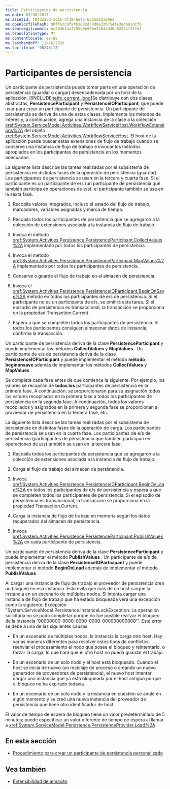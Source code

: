 ```yaml
---
title: Participantes de persistencia
ms.date: 03/30/2017
ms.assetid: f84d2d5d-1c1b-4f19-be45-65b552d3e9e3
ms.openlocfilehash: 0bff6cc8fafb1832dc4d0e33b754fe3adb81dcf6
ms.sourcegitcommit: bc293b14af795e0e999e3304dd40c0222cf2ffe4
ms.translationtype: MT
ms.contentlocale: es-ES
ms.lasthandoff: 11/26/2020
ms.locfileid: "96246113"
---
```

# <a name="persistence-participants"></a>Participantes de persistencia

Un participante de persistencia puede tomar parte en una operación de persistencia (guardar o cargar) desencadenada por un host de la aplicación. [!INCLUDE[netfx_current_long](../../../includes/netfx-current-long-md.md)]Se distribuye con dos clases abstractas, **PersistenceParticipant** y **PersistenceIOParticipant**, que puede usar para crear un participante de persistencia. Un participante de persistencia se deriva de una de estas clases, implementa los métodos de interés y, a continuación, agrega una instancia de la clase a la colección <xref:System.ServiceModel.Activities.WorkflowServiceHost.WorkflowExtensions%2A> del objeto <xref:System.ServiceModel.Activities.WorkflowServiceHost>. El host de la aplicación puede buscar estas extensiones de flujo de trabajo cuando se conserve una instancia de flujo de trabajo e invocar los métodos apropiados en los participantes de persistencia en los momentos adecuados.  
  
 La siguiente lista describe las tareas realizadas por el subsistema de persistencia en distintas fases de la operación de persistencia (guardar). Los participantes de persistencia se usan en la tercera y cuarta fase. Si el participante es un participante de e/s (un participante de persistencia que también participa en operaciones de e/s), el participante también se usa en la sexta fase.  
  
1. Recopila valores integrados, incluso el estado del flujo de trabajo, marcadores, variables asignadas y marca de tiempo.  
  
2. Recopila todos los participantes de persistencia que se agregaron a la colección de extensiones asociada a la instancia de flujo de trabajo.  
  
3. Invoca el método <xref:System.Activities.Persistence.PersistenceParticipant.CollectValues%2A> implementado por todos los participantes de persistencia.  
  
4. Invoca el método <xref:System.Activities.Persistence.PersistenceParticipant.MapValues%2A> implementado por todos los participantes de persistencia.  
  
5. Conserve o guarde el flujo de trabajo en el almacén de persistencia.  
  
6. Invoca el <xref:System.Activities.Persistence.PersistenceIOParticipant.BeginOnSave%2A> método en todos los participantes de e/s de persistencia. Si el participante no es un participante de e/s, se omitirá esta tarea. Si el episodio de persistencia es transaccional, la transacción se proporciona en la propiedad Transaction.Current.  
  
7. Espera a que se completen todos los participantes de persistencia. Si todos los participantes consiguen almacenar datos de instancia, confirma la transacción.  
  
 Un participante de persistencia deriva de la clase **PersistenceParticipant** y puede implementar los métodos **CollectValues** y **MapValues** . Un participante de e/s de persistencia deriva de la clase **PersistenceIOParticipant** y puede implementar el método **método beginonsave** además de implementar los métodos **CollectValues** y **MapValues** .  
  
 Se completa cada fase antes de que comience la siguiente. Por ejemplo, los valores se recopilan de **todos los** participantes de persistencia en la primera fase. A continuación, se proporcionarán para su asignación todos los valores recopilados en la primera fase a todos los participantes de persistencia en la segunda fase. A continuación, todos los valores recopilados y asignados en la primera y segunda fase se proporcionan al proveedor de persistencia en la tercera fase, etc.  
  
 La siguiente lista describe las tareas realizadas por el subsistema de persistencia en distintas fases de la operación de carga. Los participantes de persistencia se usan en la cuarta fase. Los participantes de e/s de persistencia (participantes de persistencia que también participan en operaciones de e/s) también se usan en la tercera fase.  
  
1. Recopila todos los participantes de persistencia que se agregaron a la colección de extensiones asociada a la instancia de flujo de trabajo.  
  
2. Carga el flujo de trabajo del almacén de persistencia.  
  
3. Invoca <xref:System.Activities.Persistence.PersistenceIOParticipant.BeginOnLoad%2A> en todos los participantes de e/s de persistencia y espera a que se completen todos los participantes de persistencia. Si el episodio de persistencia es transaccional, la transacción se proporciona en la propiedad Transaction.Current.  
  
4. Carga la instancia de flujo de trabajo en memoria según los datos recuperados del almacén de persistencia.  
  
5. Invoca <xref:System.Activities.Persistence.PersistenceParticipant.PublishValues%2A> en cada participante de persistencia.  
  
 Un participante de persistencia deriva de la clase **PersistenceParticipant** y puede implementar el método **PublishValues** . Un participante de e/s de persistencia deriva de la clase **PersistenceIOParticipant** y puede implementar el método **BeginOnLoad** además de implementar el método **PublishValues** .  
  
 Al cargar una instancia de flujo de trabajo el proveedor de persistencia crea un bloqueo en esa instancia. Esto evita que más de un host cargue la instancia en un escenario de múltiples nodos. Si intenta cargar una instancia de flujo de trabajo que ha estado bloqueada verá una excepción como la siguiente: Excepción "System.ServiceModel.Persistence.InstanceLockException: La operación solicitada no se pudo completar porque no fue posible realizar el bloqueo de la instancia '00000000-0000-0000-0000-000000000000'". Este error se debe a una de las siguientes causas:  
  
- En un escenario de múltiples nodos, la instancia la carga otro host.  Hay varias maneras diferentes para resolver estos tipos de conflictos: reenviar el procesamiento el nodo que posee el bloqueo y reintentarlo, o forzar la carga, lo que hará que el otro host no pueda guardar el trabajo.  
  
- En un escenario de un solo nodo y el host está bloqueado.  Cuando el host se inicia de nuevo (un reciclaje de proceso o creando un nuevo generador de proveedores de persistencia), el nuevo host intentar cargar una instancia que ya está bloqueada por el host antiguo porque el bloqueo no ha expirado todavía.  
  
- En un escenario de un solo nodo y la instancia en cuestión se anuló en algún momento y se creó una nueva instancia del proveedor de persistencia que tiene otro identificador de host.  
  
 El valor de tiempo de espera de bloqueo tiene un valor predeterminado de 5 minutos; puede especificar un valor diferente de tiempo de espera al llamar a <xref:System.ServiceModel.Persistence.PersistenceProvider.Load%2A>.  
  
## <a name="in-this-section"></a>En esta sección  
  
- [Procedimiento para crear un participante de persistencia personalizado](how-to-create-a-custom-persistence-participant.md)  
  
## <a name="see-also"></a>Vea también

- [Extensibilidad de almacén](store-extensibility.md)
